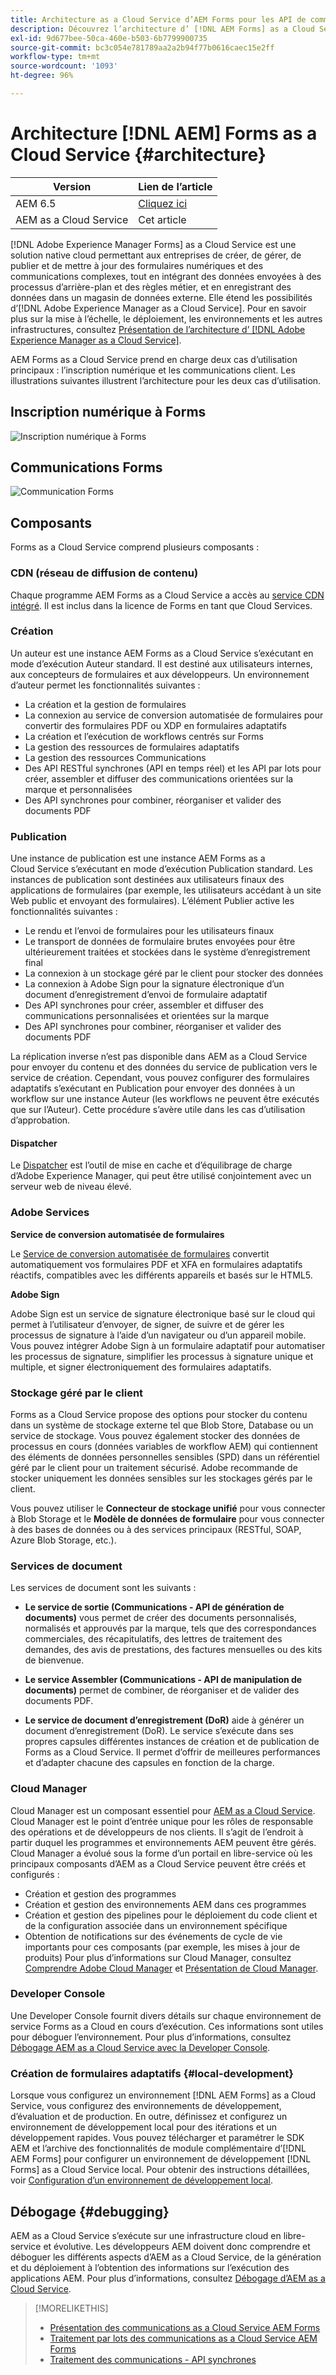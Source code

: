 ```yaml
---
title: Architecture as a Cloud Service d’AEM Forms pour les API de communication et de Forms adaptatifs
description: Découvrez l’architecture d’ [!DNL AEM Forms] as a Cloud Service pour en savoir plus sur l’évolutivité, la résilience et les performances de la plateforme.
exl-id: 9d677bee-50ca-460e-b503-6b7799900735
source-git-commit: bc3c054e781789aa2a2b94f77b0616caec15e2ff
workflow-type: tm+mt
source-wordcount: '1093'
ht-degree: 96%

---
```


# Architecture [!DNL AEM] Forms as a Cloud Service {#architecture}

| Version | Lien de l’article |
| -------- | ---------------------------- |
| AEM 6.5 | [Cliquez ici](https://experienceleague.adobe.com/docs/experience-manager-65/forms/install-aem-forms/aem-forms-architecture-deployment.html) |
| AEM as a Cloud Service | Cet article |

[!DNL Adobe Experience Manager Forms] as a Cloud Service est une solution native cloud permettant aux entreprises de créer, de gérer, de publier et de mettre à jour des formulaires numériques et des communications complexes, tout en intégrant des données envoyées à des processus d’arrière-plan et des règles métier, et en enregistrant des données dans un magasin de données externe. Elle étend les possibilités d’[!DNL Adobe Experience Manager as a Cloud Service]. Pour en savoir plus sur la mise à l’échelle, le déploiement, les environnements et les autres infrastructures, consultez [Présentation de l’architecture d’ [!DNL Adobe Experience Manager as a Cloud Service]](https://experienceleague.adobe.com/docs/experience-manager-cloud-service/core-concepts/architecture.html?lang=fr).

AEM Forms as a Cloud Service prend en charge deux cas d’utilisation principaux : l’inscription numérique et les communications client. Les illustrations suivantes illustrent l’architecture pour les deux cas d’utilisation.

## Inscription numérique à Forms

![Inscription numérique à Forms](assets/forms-cloud-service-architecture-forms-digital-enrollment.svg)

## Communications Forms

![Communication Forms](assets/forms-cloud-service-architecture-forms-communications.svg)

## Composants

Forms as a Cloud Service comprend plusieurs composants :

### CDN (réseau de diffusion de contenu)

Chaque programme AEM Forms as a Cloud Service a accès au [service CDN intégré](https://experienceleague.adobe.com/docs/experience-manager-cloud-service/content/implementing/content-delivery/cdn.html?lang=fr). Il est inclus dans la licence de Forms en tant que Cloud Services.

### Création

Un auteur est une instance AEM Forms as a Cloud Service s’exécutant en mode d’exécution Auteur standard. Il est destiné aux utilisateurs internes, aux concepteurs de formulaires et aux développeurs. Un environnement d’auteur permet les fonctionnalités suivantes :

* La création et la gestion de formulaires
* La connexion au service de conversion automatisée de formulaires pour convertir des formulaires PDF ou XDP en formulaires adaptatifs
* La création et l’exécution de workflows centrés sur Forms
* La gestion des ressources de formulaires adaptatifs
* La gestion des ressources Communications
* Des API RESTful synchrones (API en temps réel) et les API par lots pour créer, assembler et diffuser des communications orientées sur la marque et personnalisées
* Des API synchrones pour combiner, réorganiser et valider des documents PDF

### Publication

Une instance de publication est une instance AEM Forms as a Cloud Service s’exécutant en mode d’exécution Publication standard. Les instances de publication sont destinées aux utilisateurs finaux des applications de formulaires (par exemple, les utilisateurs accédant à un site Web public et envoyant des formulaires). L’élément Publier active les fonctionnalités suivantes :

* Le rendu et l’envoi de formulaires pour les utilisateurs finaux
* Le transport de données de formulaire brutes envoyées pour être ultérieurement traitées et stockées dans le système d’enregistrement final
* La connexion à un stockage géré par le client pour stocker des données
* La connexion à Adobe Sign pour la signature électronique d’un document d’enregistrement d’envoi de formulaire adaptatif
* Des API synchrones pour créer, assembler et diffuser des communications personnalisées et orientées sur la marque
* Des API synchrones pour combiner, réorganiser et valider des documents PDF

La réplication inverse n’est pas disponible dans AEM as a Cloud Service pour envoyer du contenu et des données du service de publication vers le service de création. Cependant, vous pouvez configurer des formulaires adaptatifs s’exécutant en Publication pour envoyer des données à un workflow sur une instance Auteur (les workflows ne peuvent être exécutés que sur l’Auteur). Cette procédure s’avère utile dans les cas d’utilisation d’approbation.

#### Dispatcher

Le [Dispatcher](https://experienceleague.adobe.com/docs/experience-manager-cloud-service/content/implementing/content-delivery/disp-overview.html?lang=fr) est l’outil de mise en cache et d’équilibrage de charge d’Adobe Experience Manager, qui peut être utilisé conjointement avec un serveur web de niveau élevé.

### Adobe Services

**Service de conversion automatisée de formulaires**

Le [Service de conversion automatisée de formulaires](https://experienceleague.adobe.com/docs/aem-forms-automated-conversion-service/using/introduction.html?lang=fr) convertit automatiquement vos formulaires PDF et XFA en formulaires adaptatifs réactifs, compatibles avec les différents appareils et basés sur le HTML5.

**Adobe Sign**

Adobe Sign est un service de signature électronique basé sur le cloud qui permet à l’utilisateur d’envoyer, de signer, de suivre et de gérer les processus de signature à l’aide d’un navigateur ou d’un appareil mobile. Vous pouvez intégrer Adobe Sign à un formulaire adaptatif pour automatiser les processus de signature, simplifier les processus à signature unique et multiple, et signer électroniquement des formulaires adaptatifs.

<!-- **PDF Service API**
Adobe’s PDF Services API lets create, combine, export, and extract data from PDFs through powerful and flexible cloud-based APIs. -->

### Stockage géré par le client

Forms as a Cloud Service propose des options pour stocker du contenu dans un système de stockage externe tel que Blob Store, Database ou un service de stockage. Vous pouvez également stocker des données de processus en cours (données variables de workflow AEM) qui contiennent des éléments de données personnelles sensibles (SPD) dans un référentiel géré par le client pour un traitement sécurisé. Adobe recommande de stocker uniquement les données sensibles sur les stockages gérés par le client.

Vous pouvez utiliser le **Connecteur de stockage unifié** pour vous connecter à Blob Storage et le **Modèle de données de formulaire** pour vous connecter à des bases de données ou à des services principaux (RESTful, SOAP, Azure Blob Storage, etc.).

### Services de document

Les services de document sont les suivants :

* **Le service de sortie (Communications - API de génération de documents)** vous permet de créer des documents personnalisés, normalisés et approuvés par la marque, tels que des correspondances commerciales, des récapitulatifs, des lettres de traitement des demandes, des avis de prestations, des factures mensuelles ou des kits de bienvenue.

* **Le service Assembler (Communications - API de manipulation de documents)** permet de combiner, de réorganiser et de valider des documents PDF.

* **Le service de document d’enregistrement (DoR)** aide à générer un document d’enregistrement (DoR). Le service s’exécute dans ses propres capsules différentes instances de création et de publication de Forms as a Cloud Service. Il permet d’offrir de meilleures performances et d’adapter chacune des capsules en fonction de la charge.

### Cloud Manager 

Cloud Manager est un composant essentiel pour [AEM as a Cloud Service](https://experienceleague.adobe.com/docs/experience-manager-cloud-service/overview/introduction.html?lang=fr). Cloud Manager est le point d’entrée unique pour les rôles de responsable des opérations et de développeurs de nos clients. Il s’agit de l’endroit à partir duquel les programmes et environnements AEM peuvent être gérés. Cloud Manager a évolué sous la forme d’un portail en libre-service où les principaux composants d’AEM as a Cloud Service peuvent être créés et configurés :

* Création et gestion des programmes
* Création et gestion des environnements AEM dans ces programmes
* Création et gestion des pipelines pour le déploiement du code client et de la configuration associée dans un environnement spécifique
* Obtention de notifications sur des événements de cycle de vie importants pour ces composants (par exemple, les mises à jour de produits)
Pour plus d’informations sur Cloud Manager, consultez [Comprendre Adobe Cloud Manager](https://experienceleague.adobe.com/docs/experience-manager-learn/foundation/cloud-manager/understand-cloud-manager-for-aem.html?lang=fr) et [Présentation de Cloud Manager](https://experienceleague.adobe.com/docs/experience-manager-cloud-manager/using/introduction-to-cloud-manager.html?lang=fr).

### Developer Console

Une Developer Console fournit divers détails sur chaque environnement de service Forms as a Cloud en cours d’exécution. Ces informations sont utiles pour déboguer l’environnement. Pour plus d’informations, consultez [Débogage AEM as a Cloud Service avec la Developer Console](https://experienceleague.adobe.com/docs/experience-manager-learn/cloud-service/debugging/debugging-aem-as-a-cloud-service/developer-console.html?lang=fr).

<!--

+++CDN (Content Delivery Network):

Every AEM Forms as a Cloud Service program has access to Fastly CDN service. It is included in the licence of Forms as a Cloud Services.

+++

+++Adaptive Forms
Adaptive Forms enable customers to author web-friendly reflowable web forms and fragments that are used by the customers for their data capture needs. This feature enables customers to manage their complex data capture needs easily, by using multiple integrations with Adobe Sign, Document Services, Form Data Model, Automated Forms Conversion service, and more.

+++

+++Automated Forms Conversion Service (AFCS)
Automated Forms Conversion service helps accelerate digitization and modernization of data capture experience through automated conversion of PDF forms to adaptive forms. The service, powered by Adobe Sensei, automatically converts your PDF forms to device-friendly, responsive, and HTML5-based adaptive forms. While using the existing investments in PDF Forms and XFA, the service also applies appropriate validations, styling, and layout to adaptive form fields during conversion.

+++

+++Form Data Model
The Form Data Model (FDM) feature is the standard way of creating data integrations with external/internal data sources and using them across the different Forms as a Cloud Service features. FDM provides a rich editor for customers to integrate, define, and manage relationships between the different entities and data sources and perform operations on them. Form data is stored in a data store hosted on the customer premises. Organizations can also use blob store hosted by the cloud provider and Adobe Experince Platform to store data.

+++

+++Forms Workflows
Forms-centric workflows is an extension to the default AEM Workflow and provides our customers with additional workflow capabilities like Form Data review, task assignment, and document services invocation.

+++

+++Communications
Forms as a Cloud Service offering consists of multiple services tailored specifically for document processing.

+++

+++Document of Record
A Document of Record is a PDF version of a form. It provides an ability to keep a record of the information  that you provide and submit in an Adaptive Form in PDF fromat. The service provides a default DoR template and tools to develop a custom template.

+++

## Terminologies

<!-- ## Cloud Manager{#cloud-manager}

Cloud Manager is an essential component to [AEM as a Cloud Service](https://experienceleague.adobe.com/docs/experience-manager-cloud-service/overview/introduction.html?lang=en). Each new tenant of the [!DNL AEM Forms] as a Cloud Service is first provisioned for Cloud Manager access. Cloud Manager is the single-entry point for the operations and developer persona of our customers. It is the place from where the AEM programs and environments can be managed. Cloud Manager has evolved as a self-service portal where the main components of the AEM as a Cloud Service can be created and configured:

* Creating and managing programs
* Creating and managing the AEM environments within the programs
* Creating and managing the pipelines for deploying the customer code and configuration to a particular environment
* Getting notified of important lifecycle events for these components (for example, product updates)
For more information about Cloud Manager, see [Understand Adobe Cloud Manager](https://experienceleague.adobe.com/docs/experience-manager-learn/foundation/cloud-manager/understand-cloud-manager-for-aem.html) and [Introduction to Cloud Manager](https://experienceleague.adobe.com/docs/experience-manager-cloud-manager/using/introduction-to-cloud-manager.html).

## Users and Authentication {#users-and-authentication}

AEM as a Cloud Service includes Admin Console support for AEM instances and Adobe Identity Management System (IMS) based authentication. The Admin Console allows administrators to centrally manage all Experience Cloud users. Users and Groups can be assigned to product profiles associated with AEM as a Cloud Service instances, allowing them to log in to that instance. For more information about users, authentication, and, and accessing an instance of AEM as a Cloud Service, see [IMS Support for [!DNL Adobe Experience Manager] as a Cloud Service](https://experienceleague.adobe.com/docs/experience-manager-cloud-service/security/ims-support.html?lang=en#introduction).

Various personas are involved in a typical [!DNL AEM Forms] project. After you log in to your [!DNL AEM Forms] as a Cloud Service instance, you can [add users in admin console](https://experienceleague.adobe.com/docs/experience-manager-cloud-service/security/ims-support.html) for personas applicable to your organization or project and [assign users to built-in groups](forms-groups-privileges-tasks.md) to provide them required privileges.

To learn various in-built [!DNL AEM Forms] specific user groups and privileges available on [!DNL AEM Forms] as a Cloud Services instance, see [Configure, user, roles and groups](forms-groups-privileges-tasks.md). 

## Developer Experience {#developer-experience}

The new architecture supporting AEM as a Cloud Service brings some key changes to the overall developer experience. One of the major goals for the changes to developer experience is to allow migration to AEM as a Cloud Service as quickly as possible, with little modifications to existing custom code.

## Cloud development {#cloud-development}

Here are the guidelines to run your existing code smoothly on AEM as a Cloud Service environment:

* Store your code and configurations to the Git repository of the associated Cloud Manager program. It makes managing and integrating code with CI/CD a breeze.  
* Make application code and configuration compatible with the baseline [!DNL AEM Forms] images. Using the latest APIs helps to build faster and secure applications.
* Use the Cloud Manager pipeline associated with the Cloud Manager environment to build and deploy applications. It helps you bring the latest features and bug fixed for [!DNL AEM Forms] as a Cloud Service to your environment.
* Try that your custom applications pass all the code quality, security, and performance gates enforced in the pipeline. It helps build secure and better performing applications which leads to better customer experience. You can always use Cloud Manager UI to skip some checks.
This process is commonly referred to as cloud-first development. [!DNL AEM Forms] as a Cloud Service also provides an SDK to support rapid development before the pending code and configuration changes are attempted in the cloud.
Some interfaces that were previously part of the AEM QuickStart are no longer available to the users of the AEM as a Cloud Service environment. For instance, the Web Console where OSGI bundles and their associated configuration are managed. The CRXDE Lite content repository browser becomes only accessible on non-production environment types. A subset of the Web Console functionalities that developers require, especially when it comes to diagnostics and status purposes, is made available via a new developer console.
Also, one of the most common requirements for developers is quick access to the log files of the various environments. With [!DNL AEM Cloud Service], the log files of the different nodes in the Author, Publish are made available via the Cloud Manager, either in the form of files that can be downloaded or via APIs for tailing the logs. Due to the clear separation of code and content, developers can use a particular process for updating content as part of a deployment. The typical use cases for mutable content are:
* Standard “default” content that is part of the customer project (for example, folders, templates, workflows...)
* Search index definitions
* ACLs and permissions
* Service users and user groups
Set up your development environment, [Configure your CI/CD Pipeline](https://experienceleague.adobe.com/docs/experience-manager-cloud-manager/using/how-to-use/configuring-pipeline.html), and learn to [deploy your code](https://experienceleague.adobe.com/docs/experience-manager-cloud-manager/using/how-to-use/deploying-code.html) on the environment. -->

### Création de formulaires adaptatifs {#local-development}

Lorsque vous configurez un environnement [!DNL AEM Forms] as a Cloud Service, vous configurez des environnements de développement, d’évaluation et de production. En outre, définissez et configurez un environnement de développement local pour des itérations et un développement rapides. Vous pouvez télécharger et paramétrer le SDK AEM et l’archive des fonctionnalités de module complémentaire d’[!DNL AEM Forms] pour configurer un environnement de développement [!DNL Forms] as a Cloud Service local.  Pour obtenir des instructions détaillées, voir [Configuration d’un environnement de développement local](setup-local-development-environment.md).

## Débogage {#debugging}

AEM as a Cloud Service s’exécute sur une infrastructure cloud en libre-service et évolutive. Les développeurs AEM doivent donc comprendre et déboguer les différents aspects d’AEM as a Cloud Service, de la génération et du déploiement à l’obtention des informations sur l’exécution des applications AEM. Pour plus d’informations, consultez [Débogage d’AEM as a Cloud Service](https://experienceleague.adobe.com/docs/experience-manager-learn/cloud-service/debugging/debugging-aem-as-a-cloud-service/overview.html?lang=fr).


>[!MORELIKETHIS]
>
>* [Présentation des communications as a Cloud Service AEM Forms](/help/forms/aem-forms-cloud-service-communications-introduction.md)
>* [Traitement par lots des communications as a Cloud Service AEM Forms](/help/forms/aem-forms-cloud-service-communications-batch-processing.md)
>* [Traitement des communications - API synchrones](/help/forms/aem-forms-cloud-service-communications.md)
